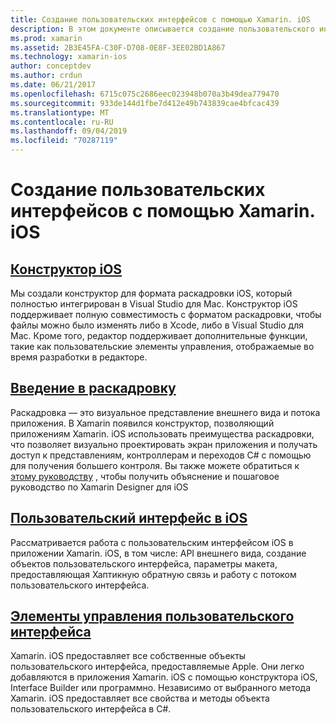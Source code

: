 ```yaml
---
title: Создание пользовательских интерфейсов с помощью Xamarin. iOS
description: В этом документе описывается создание пользовательского интерфейса в приложении Xamarin. iOS. Здесь содержатся ссылки на руководства по конструктору iOS, раскадровкам, общим понятиям интерфейса iOS и элементам управления пользовательского интерфейса iOS.
ms.prod: xamarin
ms.assetid: 2B3E45FA-C30F-D708-0E8F-3EE02BD1A867
ms.technology: xamarin-ios
author: conceptdev
ms.author: crdun
ms.date: 06/21/2017
ms.openlocfilehash: 6715c075c2686eec023948b070a3b49dea779470
ms.sourcegitcommit: 933de144d1fbe7d412e49b743839cae4bfcac439
ms.translationtype: MT
ms.contentlocale: ru-RU
ms.lasthandoff: 09/04/2019
ms.locfileid: "70287119"
---
```

# <a name="building-user-interfaces-with-xamarinios"></a>Создание пользовательских интерфейсов с помощью Xamarin. iOS

## <a name="ios-designeriosuser-interfacedesignerindexmd"></a>[Конструктор iOS](~/ios/user-interface/designer/index.md)

Мы создали конструктор для формата раскадровки iOS, который полностью интегрирован в Visual Studio для Mac. Конструктор iOS поддерживает полную совместимость с форматом раскадровки, чтобы файлы можно было изменять либо в Xcode, либо в Visual Studio для Mac. Кроме того, редактор поддерживает дополнительные функции, такие как пользовательские элементы управления, отображаемые во время разработки в редакторе.

## <a name="introduction-to-storyboardsiosuser-interfacestoryboardsindexmd"></a>[Введение в раскадровку](~/ios/user-interface/storyboards/index.md)

Раскадровка — это визуальное представление внешнего вида и потока приложения. В Xamarin появился конструктор, позволяющий приложениям Xamarin. iOS использовать преимущества раскадровки, что позволяет визуально проектировать экран приложения и получать доступ к представлениям, контроллерам и переходов C# с помощью для получения большего контроля. Вы также можете обратиться к [этому руководству](~/ios/user-interface/designer/introduction.md) , чтобы получить объяснение и пошаговое руководство по Xamarin Designer для iOS

## <a name="user-interface-in-iosiosuser-interfaceios-uiindexmd"></a>[Пользовательский интерфейс в iOS](~/ios/user-interface/ios-ui/index.md)

Рассматривается работа с пользовательским интерфейсом iOS в приложении Xamarin. iOS, в том числе: API внешнего вида, создание объектов пользовательского интерфейса, параметры макета, предоставляющая Хаптикную обратную связь и работу с потоком пользовательского интерфейса.

## <a name="user-interface-controlsiosuser-interfacecontrolsindexmd"></a>[Элементы управления пользовательского интерфейса](~/ios/user-interface/controls/index.md)

Xamarin. iOS предоставляет все собственные объекты пользовательского интерфейса, предоставляемые Apple. Они легко добавляются в приложения Xamarin. iOS с помощью конструктора iOS, Interface Builder или программно. Независимо от выбранного метода Xamarin. iOS предоставляет все свойства и методы объекта пользовательского интерфейса в C#.
